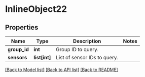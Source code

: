 # InlineObject22

## Properties
Name | Type | Description | Notes
------------ | ------------- | ------------- | -------------
**group_id** | **int** | Group ID to query. | 
**sensors** | **list[int]** | List of sensor IDs to query. | 

[[Back to Model list]](../README.md#documentation-for-models) [[Back to API list]](../README.md#documentation-for-api-endpoints) [[Back to README]](../README.md)


